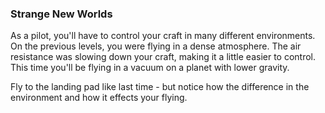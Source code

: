 ### Strange New Worlds
As a pilot, you'll have to control your craft in many different environments. On the previous levels, you were flying in a dense atmosphere. The air resistance was slowing down your craft, making it a little easier to control. This time you'll be flying in a vacuum on a planet with lower gravity.

Fly to the landing pad like last time - but notice how the difference in the environment and how it effects your flying.

